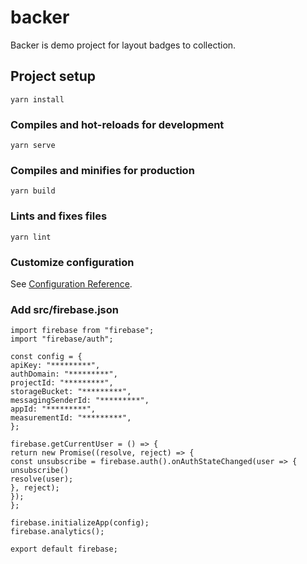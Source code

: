 # backer

Backer is demo project for layout badges to collection.

## Project setup

```
yarn install
```

### Compiles and hot-reloads for development

```
yarn serve
```

### Compiles and minifies for production

```
yarn build
```

### Lints and fixes files

```
yarn lint
```

### Customize configuration

See [Configuration Reference](https://cli.vuejs.org/config/).

### Add src/firebase.json

```
import firebase from "firebase";
import "firebase/auth";

const config = {
apiKey: "*********",
authDomain: "*********",
projectId: "*********",
storageBucket: "*********",
messagingSenderId: "*********",
appId: "*********",
measurementId: "*********",
};

firebase.getCurrentUser = () => {
return new Promise((resolve, reject) => {
const unsubscribe = firebase.auth().onAuthStateChanged(user => {
unsubscribe()
resolve(user);
}, reject);
});
};

firebase.initializeApp(config);
firebase.analytics();

export default firebase;
```
